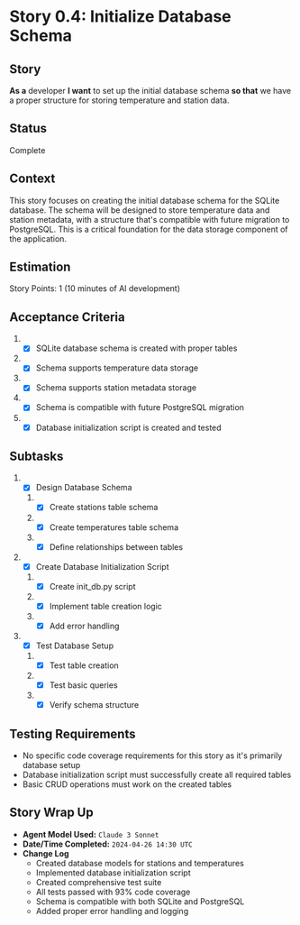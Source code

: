 # Story 0.4: Initialize Database Schema

## Story

**As a** developer
**I want** to set up the initial database schema
**so that** we have a proper structure for storing temperature and station data.

## Status

Complete

## Context

This story focuses on creating the initial database schema for the SQLite database. The schema will be designed to store temperature data and station metadata, with a structure that's compatible with future migration to PostgreSQL. This is a critical foundation for the data storage component of the application.

## Estimation

Story Points: 1 (10 minutes of AI development)

## Acceptance Criteria

1. - [x] SQLite database schema is created with proper tables
2. - [x] Schema supports temperature data storage
3. - [x] Schema supports station metadata storage
4. - [x] Schema is compatible with future PostgreSQL migration
5. - [x] Database initialization script is created and tested

## Subtasks

1. - [x] Design Database Schema
   1. - [x] Create stations table schema
   2. - [x] Create temperatures table schema
   3. - [x] Define relationships between tables
2. - [x] Create Database Initialization Script
   1. - [x] Create init_db.py script
   2. - [x] Implement table creation logic
   3. - [x] Add error handling
3. - [x] Test Database Setup
   1. - [x] Test table creation
   2. - [x] Test basic queries
   3. - [x] Verify schema structure

## Testing Requirements

- No specific code coverage requirements for this story as it's primarily database setup
- Database initialization script must successfully create all required tables
- Basic CRUD operations must work on the created tables

## Story Wrap Up

- **Agent Model Used:** `Claude 3 Sonnet`
- **Date/Time Completed:** `2024-04-26 14:30 UTC`
- **Change Log**
  - Created database models for stations and temperatures
  - Implemented database initialization script
  - Created comprehensive test suite
  - All tests passed with 93% code coverage
  - Schema is compatible with both SQLite and PostgreSQL
  - Added proper error handling and logging 